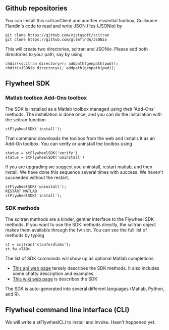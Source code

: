 ## Github repositories
You can install this scitranClient and another essential toolbox, Guillaume Flandin's code to read and write JSON files (JSONio) by 

    git clone https://github.com/vistasoft/scitran
    git clone https://github.com/gllmflndn/JSONio
    
This will create two directories, scitran and JSONio.  Please add both directories to your path, say by using

    chdir(<scitran directory>); addpath(genpath(pwd));
    chdir(<JSONio directory>); addpath(genpath(pwd));

## Flywheel SDK

### Matlab toolbox Add-Ons toolbox

The SDK is installed as a Matlab toolbox managed using their 'Add-Ons' methods. The installation is done once, and you can do the installation with the scitran function

    stFlywheelSDK('install');

That command downloads the toolbox from the web and installs it as an Add-On toolbox. You can verify or uninstall the toolbox using

    status = stFlywheelSDK('verify')
    status = stFlywheelSDK('uninstall')

If you are upgrading we suggest you uninstall, restart matlab, and then install.  We have done this sequence several times with success.  We haven't succeeded without the restart.

    stFlywheelSDK('uninstall');
    RESTART MATLAB
    stFlywheelSDK('install');

### SDK methods
The scitran methods are a kinder, gentler interface to the Flywheel SDK methods. If you want to use the SDK methods directly, the scitran object makes them available through the fw slot. You can see the full list of methods by typing 

    st = scitran('stanfordlabs');
    st.fw.<TAB>

The list of SDK commands will show up as optional Matlab completions. 

* [This api web page](https://flywheel-io.github.io/core/branches/master/matlab/flywheel.api.html) tersely describes the SDK methods. It also includes some chatty description and examples. 
* [This wiki web page](https://flywheel-io.github.io/core/) is describes the SDK

The SDK is auto-generated into several different languages (Matlab, Python, and R).

## Flywheel command line interface (CLI)

We will write a stFlywheelCLI to install and invoke.  Hasn't happened yet.


